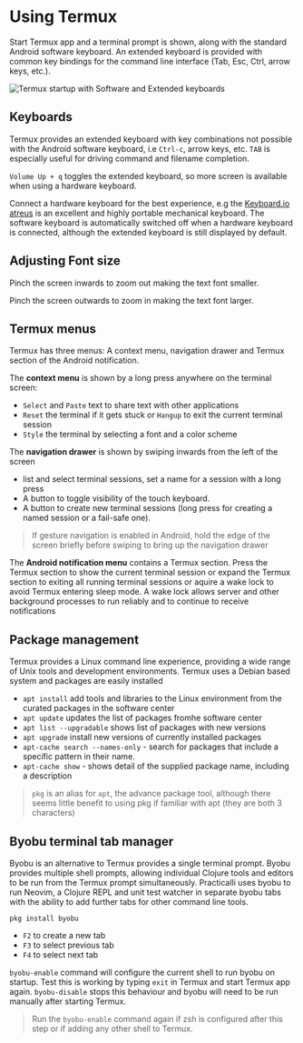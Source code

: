 # Using Termux

Start Termux app and a terminal prompt is shown, along with the standard Android software keyboard.  An extended keyboard is provided with common key bindings for the command line interface (Tab, Esc, Ctrl, arrow keys, etc.).

![Termux startup with Software and Extended keyboards](https://raw.githubusercontent.com/practicalli/graphic-design/live/termux/termux-startup-tablet.jpeg)


## Keyboards

Termux provides an extended keyboard with key combinations not possible with the Android software keyboard, i.e `Ctrl-c`, arrow keys, etc.  `TAB` is especially useful for driving command and filename completion.

`Volume Up + q` toggles the extended keyboard, so more screen is available when using a hardware keyboard.

Connect a hardware keyboard for the best experience, e.g the [Keyboard.io atreus](https://shop.keyboard.io/products/keyboardio-atreus) is an excellent and highly portable mechanical keyboard. The software keyboard is automatically switched off when a hardware keyboard is connected, although the extended keyboard is still displayed by default.


## Adjusting Font size

Pinch the screen inwards to zoom out making the text font smaller.

Pinch the screen outwards to zoom in making the text font larger.


## Termux menus

Termux has three menus: A context menu, navigation drawer and Termux section of the Android notification.

The **context menu** is shown by a long press anywhere on the terminal screen:

* `Select` and `Paste` text to share text with other applications
* `Reset` the terminal if it gets stuck or `Hangup` to exit the current terminal session
* `Style` the terminal by selecting a font and a color scheme

The **navigation drawer** is shown by swiping inwards from the left of the screen

* list and select terminal sessions, set a name for a session with a long press
* A button to toggle visibility of the touch keyboard.
* A button to create new terminal sessions (long press for creating a named session or a fail-safe one).

> If gesture navigation is enabled in Android, hold the edge of the screen briefly before swiping to bring up the navigation drawer


The **Android notification menu** contains a Termux section. Press the Termux section to show the current terminal session or expand the Termux section to exiting all running terminal sessions or aquire a wake lock to avoid Termux entering sleep mode. A wake lock allows server and other background processes to run reliably and to continue to receive notifications


## Package management

Termux provides a Linux command line experience, providing a wide range of Unix tools and development environments.  Termux uses a Debian based system and packages are easily installed

* `apt install` add tools and libraries to the Linux environment from the curated packages in the software center
* `apt update` updates the list of packages fromhe software center
* `apt list --upgradable` shows list of packages with new versions
* `apt upgrade` install new versions of currently installed packages
* `apt-cache search --names-only` - search for packages that include a specific pattern in their name.
* `apt-cache show` - shows detail of the supplied package name, including a description

> `pkg` is an alias for `apt`, the advance package tool, although there seems little benefit to using pkg if familiar with apt (they are both 3 characters)



## Byobu terminal tab manager

Byobu is an alternative to Termux provides a single terminal prompt. Byobu provides multiple shell prompts, allowing individual Clojure tools and editors to be run from the Termux prompt simultaneously.  Practicalli uses byobu to run Neovim, a Clojure REPL and unit test watcher in separate byobu tabs with the ability to add further tabs for other command line tools.

```
pkg install byobu
```

* `F2` to create a new tab
* `F3` to select previous tab
* `F4` to select next tab

`byobu-enable` command will configure the current shell to run byobu on startup.  Test this is working by typing `exit` in Termux and start Termux app again. `byobu-disable` stops this behaviour and byobu will need to be run manually after starting Termux.

> Run the `byobu-enable` command again if zsh is configured after this step or if adding any other shell to Termux.
